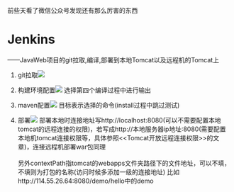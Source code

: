 前些天看了微信公众号发现还有那么厉害的东西
# Jenkins
——JavaWeb项目的git拉取,编译,部署到本地Tomcat以及远程机的Tomcat上

1. git拉取![](https://i.imgur.com/NXVuCPN.png)

2. 构建环境配置![](https://i.imgur.com/PvYeU1u.png)
选择第四个编译过程中进行输出

3. maven配置![](https://i.imgur.com/sfhkZz7.png)
目标表示选择的命令(install过程中跳过测试)
4. 部署![](https://i.imgur.com/cUVEjBg.png)
部署本地时连接地址写http://localhost:8080(可以不需要配置本地tomcat的远程连接的权限)，若写成http://本地服务器ip地址:8080(需要配置本地机tomcat连接权限等，具体参照<<Tomcat开放远程连接权限>>的文章)，连接远程机部署war包同理<br><br>
另外contextPath指tomcat的webapps文件夹路径下的文件地址，可以不填，不填则为打包的名称(访问时候多添加一级的连接地址)
比如http://114.55.26.64:8080/demo/hello中的demo